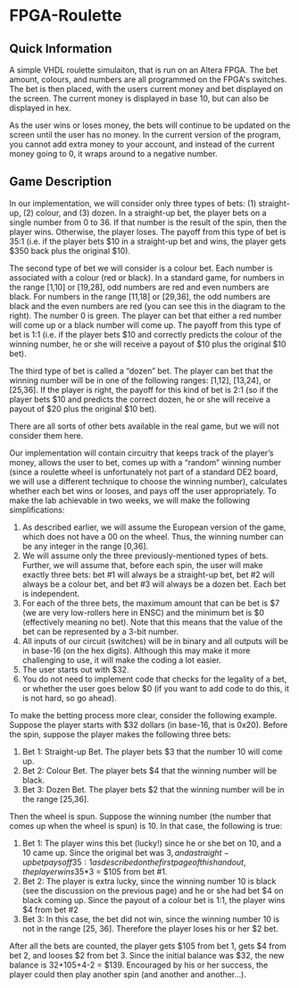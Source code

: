 # FPGA-Roulette

## Quick Information

A simple VHDL roulette simulaiton, that is run on an Altera FPGA. The bet amount, colours, and numbers are all programmed on the FPGA's switches. The bet is then placed, with the users current money and bet displayed on the screen. The current money is displayed in base 10, but can also be displayed in hex. 

As the user wins or loses money, the bets will continue to be updated on the screen until the user has no money. In the current version of the program, you cannot add extra money to your account, and instead of the current money going to 0, it wraps around to a negative number.

## Game Description

In our implementation, we will consider only three types of bets: (1) straight-up, (2) colour, and (3) dozen.
In a straight-up bet, the player bets on a single number from 0 to 36. If that number is the result of the spin,
then the player wins. Otherwise, the player loses. The payoff from this type of
bet is 35:1 (i.e. if the player bets $10 in a straight-up bet and wins, the player
gets $350 back plus the original $10).


The second type of bet we will consider is a colour bet. Each number is
associated with a colour (red or black). In a standard game, for numbers in the
range [1,10] or [19,28], odd numbers are red and even numbers are black. For
numbers in the range [11,18] or [29,36], the odd numbers are black and the
even numbers are red (you can see this in the diagram to the right). The
number 0 is green. The player can bet that either a red number will come up or
a black number will come up. The payoff from this type of bet is 1:1 (i.e. if the
player bets $10 and correctly predicts the colour of the winning number, he or
she will receive a payout of $10 plus the original $10 bet).


The third type of bet is called a “dozen” bet. The player can bet that the
winning number will be in one of the following ranges: [1,12], [13,24], or
[25,36]. If the player is right, the payoff for this kind of bet is 2:1 (so if the
player bets $10 and predicts the correct dozen, he or she will receive a payout
of $20 plus the original $10 bet). 


There are all sorts of other bets available in the real game, but we will not consider them here.


Our implementation will contain circuitry that keeps track of the player’s money, allows the user to bet,
comes up with a “random” winning number (since a roulette wheel is unfortunately not part of a standard
DE2 board, we will use a different technique to choose the winning number), calculates whether each bet
wins or looses, and pays off the user appropriately. To make the lab achievable in two weeks, we will
make the following simplifications:

1. As described earlier, we will assume the European version of the game, which does not have a 00
on the wheel. Thus, the winning number can be any integer in the range [0,36].
2. We will assume only the three previously-mentioned types of bets. Further, we will assume that,
before each spin, the user will make exactly three bets: bet #1 will always be a straight-up bet, bet
#2 will always be a colour bet, and bet #3 will always be a dozen bet. Each bet is independent.
3. For each of the three bets, the maximum amount that can be bet is $7 (we are very low-rollers here
in ENSC) and the minimum bet is $0 (effectively meaning no bet). Note that this means that the
value of the bet can be represented by a 3-bit number.
4. All inputs of our circuit (switches) will be in binary and all outputs will be in base-16 (on the hex
digits). Although this may make it more challenging to use, it will make the coding a lot easier.
5. The user starts out with $32.
6. You do not need to implement code that checks for the legality of a bet, or whether the user goes
below $0 (if you want to add code to do this, it is not hard, so go ahead).


To make the betting process more clear, consider the following example. Suppose the player starts with
$32 dollars (in base-16, that is 0x20). Before the spin, suppose the player makes the following three bets:
1. Bet 1: Straight-up Bet. The player bets $3 that the number 10 will come up.
2. Bet 2: Colour Bet. The player bets $4 that the winning number will be black.
3. Bet 3: Dozen Bet. The player bets $2 that the winning number will be in the range [25,36].

Then the wheel is spun. Suppose the winning number (the number that comes up when the wheel is spun)
is 10. In that case, the following is true:

1. Bet 1: The player wins this bet (lucky!) since he or she bet on 10, and a 10 came up. Since the
original bet was $3, and a straight-up bet pays off 35:1 as described on the first page of this
handout, the player wins 35*$3 = $105 from bet #1.
2. Bet 2: The player is extra lucky, since the winning number 10 is black (see the discussion on the
previous page) and he or she had bet $4 on black coming up. Since the payout of a colour bet is
1:1, the player wins $4 from bet #2
3. Bet 3: In this case, the bet did not win, since the winning number 10 is not in the range [25, 36].
Therefore the player loses his or her $2 bet.


After all the bets are counted, the player gets $105 from bet 1, gets $4 from bet 2, and looses $2 from bet 3.
Since the initial balance was $32, the new balance is 32+105+4-2 = $139. Encouraged by his or her
success, the player could then play another spin (and another and another…).
